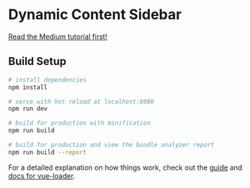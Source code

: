 # Dynamic Content Sidebar

[Read the Medium tutorial first!](https://medium.com/@rmmmsy/creating-a-sidebar-with-dynamic-content-using-vue-and-vuex-88e904894e00)

## Build Setup

``` bash
# install dependencies
npm install

# serve with hot reload at localhost:8080
npm run dev

# build for production with minification
npm run build

# build for production and view the bundle analyzer report
npm run build --report
```

For a detailed explanation on how things work, check out the [guide](http://vuejs-templates.github.io/webpack/) and [docs for vue-loader](http://vuejs.github.io/vue-loader).
